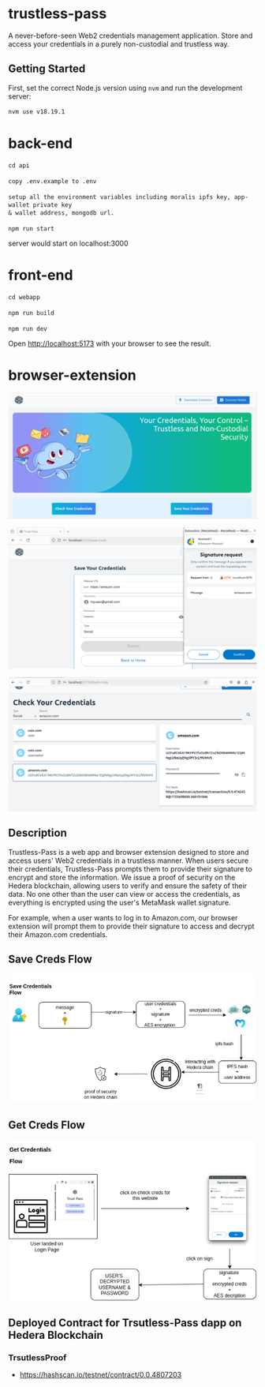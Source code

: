 # trustless-pass

A never-before-seen Web2 credentials management application. Store and access your credentials in a purely non-custodial and trustless way.

## Getting Started

First, set the correct Node.js version using `nvm` and run the development server:
```bash
nvm use v18.19.1

```

# back-end
```
cd api

copy .env.example to .env 

setup all the environment variables including moralis ipfs key, app-wallet private key
& wallet address, mongodb url.

npm run start

```
server would start on localhost:3000

# front-end
```
cd webapp

npm run build

npm run dev

```
Open [http://localhost:5173](http://localhost:5173) with your browser to see the result.

# browser-extension


![top](./docs/dashboard.png)


![top](./docs/save-creds.png)


![top](./docs/get-creds.png)


## Description

Trustless-Pass is a web app and browser extension designed to store and access users' Web2 credentials in a trustless manner. When users secure their credentials, Trustless-Pass prompts them to provide their signature to encrypt and store the information. We issue a proof of security on the Hedera blockchain, allowing users to verify and ensure the safety of their data. No one other than the user can view or access the credentials, as everything is encrypted using the user's MetaMask wallet signature.

For example, when a user wants to log in to Amazon.com, our browser extension will prompt them to provide their signature to access and decrypt their Amazon.com credentials.

## Save Creds Flow

![architecture](./docs/trustless-pass.jpg)

## Get Creds Flow

![architecture](./docs/trustless-pass-2.png)



## Deployed Contract for Trsutless-Pass dapp on Hedera Blockchain

### TrsutlessProof

- https://hashscan.io/testnet/contract/0.0.4807203